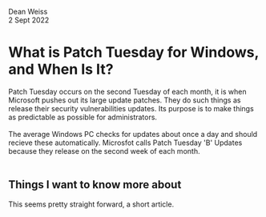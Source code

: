 Dean Weiss<br>
2 Sept 2022

# What is Patch Tuesday for Windows, and When Is It?

Patch Tuesday occurs on the second Tuesday of each month, it is when Microsoft pushes out its large update patches. They do such things as release their security vulnerabilities updates. Its purpose is to make things as predictable as possible for administrators.
<br>
<br>
The average Windows PC checks for updates about once a day and should recieve these automatically. Microsfot calls Patch Tuesday 'B' Updates because they release on the second week of each month.
<br>
<br>
## Things I want to know more about
This seems pretty straight forward, a short article. 
